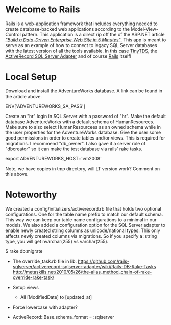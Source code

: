 
# Welcome to Rails

Rails is a web-application framework that includes everything needed to create database-backed web applications according to the Model-View-Control pattern. This application is a direct rip off the of the ASP.NET article [_"Build a Data-Driven Enterprise Web Site in 5 Minutes"_](http://msdn.microsoft.com/da-dk/magazine/gg535665%28en-us%29.aspx). This app is meant to serve as an example of how to connect to legacy SQL Server databases with the latest version of all the tools available. In this case [TinyTDS](https://github.com/rails-sqlserver/tiny_tds), the [ActiveRecord SQL Server Adapter](https://github.com/rails-sqlserver/activerecord-sqlserver-adapter) and of course [Rails](http://rubyonrails.org/) itself! 


# Local Setup

Download and install the AdventureWorks database. A link can be found in the article 
above. 

ENV['ADVENTUREWORKS_SA_PASS']

Create an "hr" login in SQL Server with a password of "hr". Make the default database 
AdventureWorks with a default schema of HumanResources. Make sure to also select 
HumanResourcees as an owned schema while in the user properties for the AdventureWorks 
database. Give the user some good permissions in order to create tables and/or views. 
This is required for migrations. I recommend "db_owner". I also gave it a server role
of "dbcreator" so it can make the test database via rails' rake tasks.

export ADVENTUREWORKS_HOST='vm2008'

Note, we have copies in tmp directory, will LT version work? Comment on this above.


# Noteworthy

We created a config/initializers/activerecord.rb file that holds two optional configurations. One for the table name prefix to match our default schema. This way we can keep our table name configurations to a minimal in our models. We also added a configuration option for the SQL Server adapter to enable newly created string columns as unicode/national types. This only affects newly created columns via migrations. So if you specify a :string type, you will get nvarchar(255) vs varchar(255).

  $ rake db:migrate


* The override_task.rb file in lib.
  https://github.com/rails-sqlserver/activerecord-sqlserver-adapter/wiki/Rails-DB-Rake-Tasks
  http://metaskills.net/2010/05/26/the-alias_method_chain-of-rake-override-rake-task/

* Setup views
  - All [ModifiedDate] to [updated_at]

* Force lowercase with adapter?

* ActiveRecord::Base.schema_format = :sqlserver



